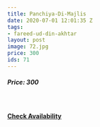 ```yaml
---
title: Panchiya-Di-Majlis
date: 2020-07-01 12:01:35 Z
tags:
- fareed-ud-din-akhtar
layout: post
image: 72.jpg
price: 300
ids: 71
---
```


<h5>Price: 300</h5><br>


<h4><a class="add-cart cart1" href="{{ site.baseurl }}/books#71"><b>Check Availability</b></a></h4>

<body>
 <script src="{{ site.baseurl }}/js/main.js"></script>
 </body>